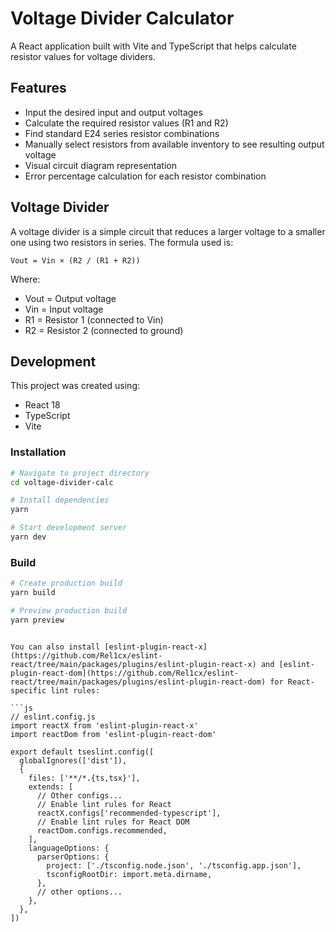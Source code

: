 # Voltage Divider Calculator

A React application built with Vite and TypeScript that helps calculate resistor values for voltage dividers.

## Features

- Input the desired input and output voltages
- Calculate the required resistor values (R1 and R2)
- Find standard E24 series resistor combinations
- Manually select resistors from available inventory to see resulting output voltage
- Visual circuit diagram representation
- Error percentage calculation for each resistor combination

## Voltage Divider

A voltage divider is a simple circuit that reduces a larger voltage to a smaller one using two resistors in series. The formula used is:

```
Vout = Vin × (R2 / (R1 + R2))
```

Where:
- Vout = Output voltage
- Vin = Input voltage
- R1 = Resistor 1 (connected to Vin)
- R2 = Resistor 2 (connected to ground)

## Development

This project was created using:
- React 18
- TypeScript
- Vite

### Installation

```bash
# Navigate to project directory
cd voltage-divider-calc

# Install dependencies
yarn

# Start development server
yarn dev
```

### Build

```bash
# Create production build
yarn build

# Preview production build
yarn preview
```
```

You can also install [eslint-plugin-react-x](https://github.com/Rel1cx/eslint-react/tree/main/packages/plugins/eslint-plugin-react-x) and [eslint-plugin-react-dom](https://github.com/Rel1cx/eslint-react/tree/main/packages/plugins/eslint-plugin-react-dom) for React-specific lint rules:

```js
// eslint.config.js
import reactX from 'eslint-plugin-react-x'
import reactDom from 'eslint-plugin-react-dom'

export default tseslint.config([
  globalIgnores(['dist']),
  {
    files: ['**/*.{ts,tsx}'],
    extends: [
      // Other configs...
      // Enable lint rules for React
      reactX.configs['recommended-typescript'],
      // Enable lint rules for React DOM
      reactDom.configs.recommended,
    ],
    languageOptions: {
      parserOptions: {
        project: ['./tsconfig.node.json', './tsconfig.app.json'],
        tsconfigRootDir: import.meta.dirname,
      },
      // other options...
    },
  },
])
```
